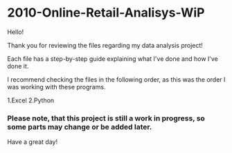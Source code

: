 # 2010-Online-Retail-Analisys-WiP

Hello!

Thank you for reviewing the files regarding my data analysis project!

Each file has a step-by-step guide explaining what I've done and how I've done it.

I recommend checking the files in the following order, as this was the order I was working with these programs.

1.Excel
2.Python

### Please note, that this project is still a work in progress, so some parts may change or be added later.

Have a great day!
